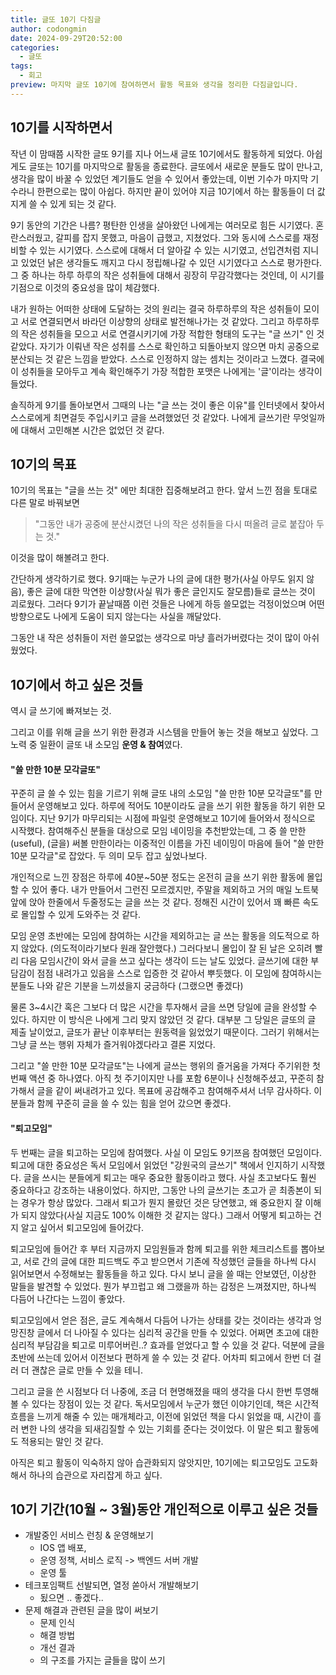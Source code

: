 ```yaml
---
title: 글또 10기 다짐글
author: codongmin
date: 2024-09-29T20:52:00
categories:
  - 글또
tags:
  - 회고
preview: 마지막 글또 10기에 참여하면서 활동 목표와 생각을 정리한 다짐글입니다.
---
```


## 10기를 시작하면서

작년 이 맘때쯤 시작한 글또 9기를 지나 어느새 글또 10기에서도 활동하게 되었다. 아쉽게도 글또는 10기를 마지막으로 활동을 종료한다. 글또에서 새로운 분들도 많이 만나고, 생각을 많이 바꿀 수 있었던 계기들도 얻을 수 있어서 좋았는데, 이번 기수가 마지막 기수라니 한편으로는 많이 아쉽다. 하지만 끝이 있어야 지금 10기에서 하는 활동들이 더 값지게 쓸 수 있게 되는 것 같다. 

9기 동안의 기간은 나름? 평탄한 인생을 살아왔던 나에게는 여러모로 힘든 시기였다. 혼란스러웠고, 갈피를 잡지 못했고, 마음이 급했고, 지쳤었다. 그와 동시에 스스로를 재정비할 수 있는 시기였다. 스스로에 대해서 더 알아갈 수 있는 시기였고, 선입견처럼 지니고 있었던 낡은 생각들도 깨지고 다시 정립해나갈 수 있던 시기였다고 스스로 평가한다. 그 중 하나는 하루 하루의 작은 성취들에 대해서 굉장히 무감각했다는 것인데, 이 시기를 기점으로 이것의 중요성을 많이 체감했다. 

내가 원하는 어떠한 상태에 도달하는 것의 원리는 결국 하루하루의 작은 성취들이 모이고 서로 연결되면서 바라던 이상향의 상태로 발전해나가는 것 같았다. 그리고 하루하루의 작은 성취들을 모으고 서로 연결시키기에 가장 적합한 형태의 도구는 "글 쓰기" 인 것 같았다. 자기가 이뤄낸 작은 성취를 스스로 확인하고 되돌아보지 않으면 마치 공중으로 분산되는 것 같은 느낌을 받았다. 스스로 인정하지 않는 셈치는 것이라고 느꼈다. 결국에 이 성취들을 모아두고 계속 확인해주기 가장 적합한 포맷은 나에게는 '글'이라는 생각이 들었다.

솔직하게 9기를 돌아보면서 그때의 나는 "글 쓰는 것이 좋은 이유"를 인터넷에서 찾아서 스스로에게 최면걸듯 주입시키고 글을 쓰려했었던 것 같았다. 나에게 글쓰기란 무엇일까에 대해서 고민해본 시간은 없었던 것 같다. 

## 10기의 목표

10기의 목표는 "글을 쓰는 것" 에만 최대한 집중해보려고 한다. 
앞서 느낀 점을 토대로 다른 말로 바꿔보면 

> "그동안 내가 공중에 분산시켰던 나의 작은 성취들을 다시 떠올려 글로 붙잡아 두는 것."

이것을 많이 해볼려고 한다. 

간단하게 생각하기로 했다. 9기때는 누군가 나의 글에 대한 평가(사실 아무도 읽지 않음), 좋은 글에 대한 막연한 이상향(사실 뭐가 좋은 글인지도 잘모름)들로 글쓰는 것이 괴로웠다. 그러다 9기가 끝날때쯤 이런 것들은 나에게 하등 쓸모없는 걱정이었으며 어떤 방향으로도 나에게 도움이 되지 않는다는 사실을 깨달았다. 

그동안 내 작은 성취들이 저런 쓸모없는 생각으로 마냥 흘러가버렸다는 것이 많이 아쉬웠었다. 

## 10기에서 하고 싶은 것들

역시 글 쓰기에 빠져보는 것. 

그리고 이를 위해 글을 쓰기 위한 환경과 시스템을 만들어 놓는 것을 해보고 싶었다.
그 노력 중 일환이 글또 내 소모임 **운영 & 참여**였다.

#### "쓸 만한 10분 모각글또"
 꾸준히 글 쓸 수 있는 힘을 기르기 위해 글또 내의 소모임 "쓸 만한 10분 모각글또"를 만들어서 운영해보고 있다. 하루에 적어도 10분이라도 글을 쓰기 위한 활동을 하기 위한 모임이다. 지난 9기가 마무리되는 시점에 파일럿 운영해보고 10기에 들어와서 정식으로 시작했다. 참여해주신 분들을 대상으로 모임 네이밍을 추천받았는데, 그 중 쓸 만한(useful), (글을) 써볼 만한이라는 이중적인 이름을 가진 네이밍이 마음에 들어 "쓸 만한 10분 모각글"로 잡았다. 두 의미 모두 잡고 싶었나보다. 

개인적으로 느낀 장점은 하루에 40분~50분 정도는 온전히 글을 쓰기 위한 활동에 몰입할 수 있어 좋다. 
내가 만들어서 그런진 모르겠지만, 주말을 제외하고 거의 매일 노트북 앞에 앉아 한줄에서 두줄정도는 글을 쓰는 것 같다. 정해진 시간이 있어서 꽤 빠른 속도로 몰입할 수 있게 도와주는 것 같다. 

모임 운영 초반에는 모임에 참여하는 시간을 제외하고는 글 쓰는 활동을 의도적으로 하지 않았다. (의도적이라기보다 원래 잘안했다.) 그러다보니 몰입이 잘 된 날은 오히려 빨리 다음 모임시간이 와서 글을 쓰고 싶다는 생각이 드는 날도 있었다. 글쓰기에 대한 부담감이 점점 내려가고 있음을 스스로 입증한 것 같아서 뿌듯했다. 이 모임에 참여하시는 분들도 나와 같은 기분을 느끼셨을지 궁금하다 (그랬으면 좋겠다)

물론 3~4시간 혹은 그보다 더 많은 시간을 투자해서 글을 쓰면 당일에 글을 완성할 수 있다. 하지만 이 방식은 나에게 그리 맞지 않았던 것 같다. 대부분 그 당일은 글또의 글 제출 날이었고, 글또가 끝난 이후부터는 원동력을 잃었었기 때문이다. 그러기 위해서는 그냥 글 쓰는 행위 자체가 즐거워야겠다라고 결론 지었다.

그리고 "쓸 만한 10분 모각글또"는 나에게 글쓰는 행위의 즐거움을 가져다 주기위한 첫 번째 액션 중 하나였다.
아직 첫 주기이지만 나를 포함 6분이나 신청해주셨고, 꾸준히 참가해서 글을 같이 써내려가고 있다. 목표에 공감해주고 참여해주셔서 너무 감사하다. 이 분들과 함께 꾸준히 글을 쓸 수 있는 힘을 얻어 갔으면 좋겠다.

#### "퇴고모임"
두 번째는 글을 퇴고하는 모임에 참여했다. 사실 이 모임도 9기쯔음 참여했던 모임이다. 퇴고에 대한 중요성은 독서 모임에서 읽었던 "강원국의 글쓰기" 책에서 인지하기 시작했다. 글을 쓰시는 분들에게 퇴고는 매우 중요한 활동이라고 했다. 사실 초고보다도 훨씬 중요하다고 강조하는 내용이었다. 하지만, 그동안 나의 글쓰기는 초고가 곧 최종본이 되는 경우가 항상 많았다. 그래서 퇴고가 뭔지 몰랐던 것은 당연했고, 왜 중요한지 잘 이해가 되지 않았다(사실 지금도 100% 이해한 것 같지는 않다.) 그래서 어떻게 퇴고하는 건지 알고 싶어서 퇴고모임에 들어갔다. 

퇴고모임에 들어간 후 부터 지금까지 모임원들과 함께 퇴고를 위한 체크리스트를 뽑아보고, 서로 간의 글에 대한 피드백도 주고 받으면서 기존에 작성했던 글들을 하나씩 다시 읽어보면서 수정해보는 활동들을 하고 있다. 다시 보니 글을 쓸 때는 안보였던, 이상한 말들을 발견할 수 있었다. 뭔가 부끄럽고 왜 그랬을까 하는 감정은 느껴졌지만, 하나씩 다듬어 나간다는 느낌이 좋았다. 

퇴고모임에서 얻은 점은, 글도 계속해서 다듬어 나가는 상태를 갖는 것이라는 생각과 엉망진창 글에서 더 나아질 수 있다는 심리적 공간을 만들 수 있었다. 어쩌면 초고에 대한 심리적 부담감을 퇴고로 미루어버린..? 효과를 얻었다고 할 수 있을 것 같다. 덕분에 글을 초반에 쓰는데 있어서 이전보다 편하게 쓸 수 있는 것 같다. 어차피 퇴고에서 한번 더 걸러 더 괜찮은 글로 만들 수 있을 테니. 

그리고 글을 쓴 시점보다 더 나중에, 조금 더 현명해졌을 때의 생각을 다시 한번 투영해볼 수 있다는 장점이 있는 것 같다. 독서모임에서 누군가 했던 이야기인데, 책은 시간적 흐름을 느끼게 해줄 수 있는 매개체라고, 이전에 읽었던 책을 다시 읽었을 때, 시간이 흘러 변한 나의 생각을 되새김질할 수 있는 기회를 준다는 것이었다. 이 말은 퇴고 활동에도 적용되는 말인 것 같다.

아직은 퇴고 활동이 익숙하지 않아 습관화되지 않앗지만, 10기에는 퇴고모임도 고도화해서 하나의 습관으로 자리잡게 하고 싶다.


## 10기 기간(10월 ~ 3월)동안 개인적으로 이루고 싶은 것들

- 개발중인 서비스 런칭 & 운영해보기 
	- IOS 앱 배포, 
	- 운영 정책, 서비스 로직 -> 백엔드 서버 개발
	- 운영 툴 
- 테크포임팩트 선발되면, 열정 쏟아서 개발해보기
	- 됬으면 .. 좋겠다..
- 문제 해결과 관련된 글을 많이 써보기
	- 문제 인식
	- 해결 방법
	- 개선 결과
	- 의 구조를 가지는 글들을 많이 쓰기

